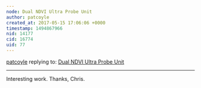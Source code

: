 ```yaml
---
node: Dual NDVI Ultra Probe Unit
author: patcoyle
created_at: 2017-05-15 17:06:06 +0000
timestamp: 1494867966
nid: 14177
cid: 16774
uid: 77
---
```




[patcoyle](../profile/patcoyle) replying to: [Dual NDVI Ultra Probe Unit](../notes/cfastie/05-11-2017/dual-ndvi-ultra-probe-unit)

----
Interesting work. Thanks, Chris.